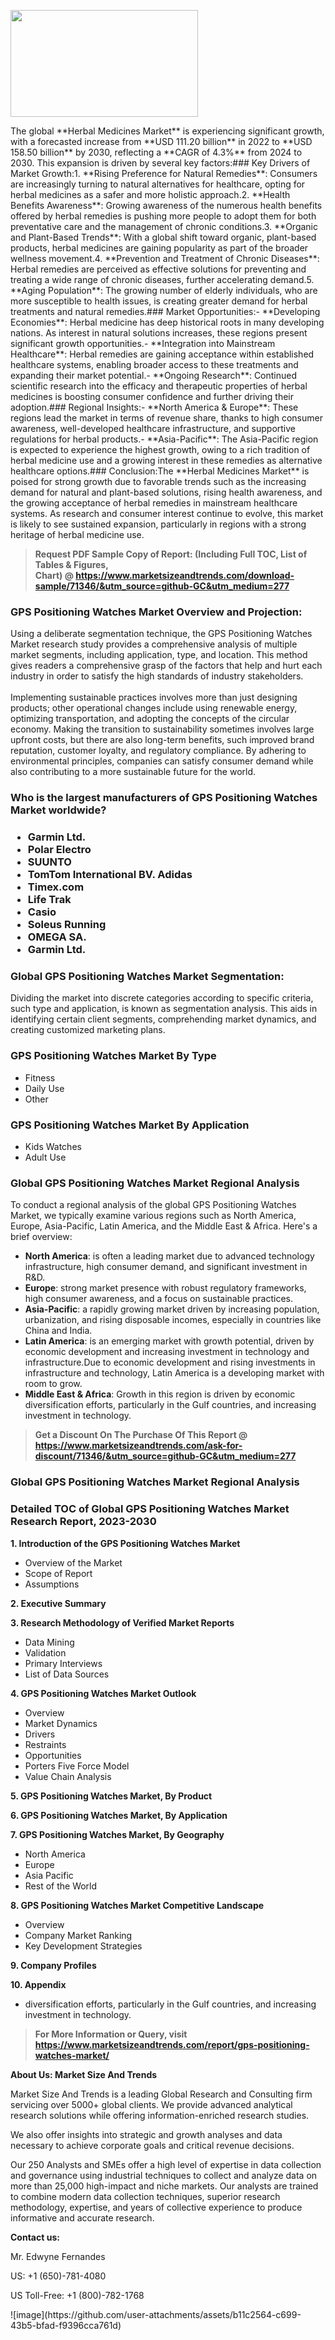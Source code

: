 <p><img class="alignnone size-medium wp-image-20088" src="https://ffe5etoiles.com/wp-content/uploads/2024/12/MST1-300x171.png" alt="" width="300" height="171" /></p>The global **Herbal Medicines Market** is experiencing significant growth, with a forecasted increase from **USD 111.20 billion** in 2022 to **USD 158.50 billion** by 2030, reflecting a **CAGR of 4.3%** from 2024 to 2030. This expansion is driven by several key factors:### Key Drivers of Market Growth:1. **Rising Preference for Natural Remedies**: Consumers are increasingly turning to natural alternatives for healthcare, opting for herbal medicines as a safer and more holistic approach.2. **Health Benefits Awareness**: Growing awareness of the numerous health benefits offered by herbal remedies is pushing more people to adopt them for both preventative care and the management of chronic conditions.3. **Organic and Plant-Based Trends**: With a global shift toward organic, plant-based products, herbal medicines are gaining popularity as part of the broader wellness movement.4. **Prevention and Treatment of Chronic Diseases**: Herbal remedies are perceived as effective solutions for preventing and treating a wide range of chronic diseases, further accelerating demand.5. **Aging Population**: The growing number of elderly individuals, who are more susceptible to health issues, is creating greater demand for herbal treatments and natural remedies.### Market Opportunities:- **Developing Economies**: Herbal medicine has deep historical roots in many developing nations. As interest in natural solutions increases, these regions present significant growth opportunities.- **Integration into Mainstream Healthcare**: Herbal remedies are gaining acceptance within established healthcare systems, enabling broader access to these treatments and expanding their market potential.- **Ongoing Research**: Continued scientific research into the efficacy and therapeutic properties of herbal medicines is boosting consumer confidence and further driving their adoption.### Regional Insights:- **North America & Europe**: These regions lead the market in terms of revenue share, thanks to high consumer awareness, well-developed healthcare infrastructure, and supportive regulations for herbal products.- **Asia-Pacific**: The Asia-Pacific region is expected to experience the highest growth, owing to a rich tradition of herbal medicine use and a growing interest in these remedies as alternative healthcare options.### Conclusion:The **Herbal Medicines Market** is poised for strong growth due to favorable trends such as the increasing demand for natural and plant-based solutions, rising health awareness, and the growing acceptance of herbal remedies in mainstream healthcare systems. As research and consumer interest continue to evolve, this market is likely to see sustained expansion, particularly in regions with a strong heritage of herbal medicine use.</p><blockquote id="" class=""><strong>Request PDF Sample Copy of Report: (Including Full TOC, List of Tables &amp; Figures, Chart)&nbsp;@&nbsp;<strong><a href="https://www.marketsizeandtrends.com/download-sample/71346/&utm_source=github-GC&utm_medium=277" target="_blank">https://www.marketsizeandtrends.com/download-sample/71346/&utm_source=github-GC&utm_medium=277</a></strong></strong></blockquote><h3 id="" class="">GPS Positioning Watches Market&nbsp;Overview and Projection:</h3><p id="" class="">Using a deliberate segmentation technique, the GPS Positioning Watches Market research study provides a comprehensive analysis of multiple market segments, including application, type, and location. This method gives readers a comprehensive grasp of the factors that help and hurt each industry in order to satisfy the high standards of industry stakeholders. <br /> <br />Implementing sustainable practices involves more than just designing products; other operational changes include using renewable energy, optimizing transportation, and adopting the concepts of the circular economy. Making the transition to sustainability sometimes involves large upfront costs, but there are also long-term benefits, such improved brand reputation, customer loyalty, and regulatory compliance. By adhering to environmental principles, companies can satisfy consumer demand while also contributing to a more sustainable future for the world.</p><h3 id="" class="">Who is the largest manufacturers of&nbsp;GPS Positioning Watches Market worldwide?</h3><h3 class=""><p><ul><li>Garmin Ltd. </li><li> Polar Electro </li><li> SUUNTO </li><li> TomTom International BV. Adidas </li><li> Timex.com </li><li> Life Trak </li><li> Casio </li><li> Soleus Running </li><li> OMEGA SA. </li><li> Garmin Ltd.</li></ul></p></h3><h3 id="" class="">Global&nbsp;GPS Positioning Watches Market Segmentation:</h3><p id="" class="">Dividing the market into discrete categories according to specific criteria, such type and application, is known as segmentation analysis. This aids in identifying certain client segments, comprehending market dynamics, and creating customized marketing plans.</p><h3 id="" class="">GPS Positioning Watches Market&nbsp;By Type</h3><p><p><ul><li>Fitness </li><li> Daily Use </li><li> Other</p></li></ul></p></p><h3 id="" class="">GPS Positioning Watches Market&nbsp;By Application</h3><p class=""><p><ul><li>Kids Watches </li><li> Adult Use</li></ul></p></p><h3 id="" class="">Global GPS Positioning Watches Market Regional Analysis</h3><p id="" class="">To conduct a regional analysis of the global GPS Positioning Watches Market, we typically examine various regions such as North America, Europe, Asia-Pacific, Latin America, and the Middle East &amp; Africa. Here's a brief overview:</p><ul><li><strong>North America</strong>: is often a leading market due to advanced technology infrastructure, high consumer demand, and significant investment in R&amp;D.</li><li><strong>Europe</strong>: strong market presence with robust regulatory frameworks, high consumer awareness, and a focus on sustainable practices.</li><li><strong>Asia-Pacific</strong>: a rapidly growing market driven by increasing population, urbanization, and rising disposable incomes, especially in countries like China and India.</li><li><strong>Latin America</strong>: is an emerging market with growth potential, driven by economic development and increasing investment in technology and infrastructure.Due to economic development and rising investments in infrastructure and technology, Latin America is a developing market with room to grow.</li><li><strong>Middle East &amp; Africa</strong>: Growth in this region is driven by economic diversification efforts, particularly in the Gulf countries, and increasing investment in technology.</li></ul><blockquote id="" class=""><strong>Get a Discount On The Purchase Of This Report @ <strong><a href="https://www.marketsizeandtrends.com/ask-for-discount/71346/&utm_source=github-GC&utm_medium=277" target="_blank">https://www.marketsizeandtrends.com/ask-for-discount/71346/&utm_source=github-GC&utm_medium=277</a></strong></strong></blockquote><h3 id="" class="">Global GPS Positioning Watches Market Regional Analysis</h3><h3 id="" class="">Detailed TOC of Global GPS Positioning Watches Market Research Report, 2023-2030</h3><p id="" class=""><strong>1. Introduction of the GPS Positioning Watches Market</strong></p><ul><li>Overview of the Market</li><li>Scope of Report</li><li>Assumptions</li></ul><p id="" class=""><strong>2. Executive Summary</strong></p><p id="" class=""><strong>3. Research Methodology of Verified Market Reports</strong></p><ul><li>Data Mining</li><li>Validation</li><li>Primary Interviews</li><li>List of Data Sources</li></ul><p id="" class=""><strong>4. GPS Positioning Watches Market Outlook</strong></p><ul><li>Overview</li><li>Market Dynamics</li><li>Drivers</li><li>Restraints</li><li>Opportunities</li><li>Porters Five Force Model</li><li>Value Chain Analysis</li></ul><p id="" class=""><strong>5. GPS Positioning Watches Market, By Product</strong></p><p id="" class=""><strong>6. GPS Positioning Watches Market, By Application</strong></p><p id="" class=""><strong>7. GPS Positioning Watches Market, By Geography</strong></p><ul><li>North America</li><li>Europe</li><li>Asia Pacific</li><li>Rest of the World</li></ul><p id="" class=""><strong>8. GPS Positioning Watches Market Competitive Landscape</strong></p><ul><li>Overview</li><li>Company Market Ranking</li><li>Key Development Strategies</li></ul><p id="" class=""><strong>9. Company Profiles</strong></p><p id="" class=""><strong>10. Appendix</strong></p><ul><li>diversification efforts, particularly in the Gulf countries, and increasing investment in technology.</li></ul><blockquote id="" class=""><strong>For More Information or Query, visit <strong><strong><a href="https://www.marketsizeandtrends.com/report/gps-positioning-watches-market/" target="_blank">https://www.marketsizeandtrends.com/report/gps-positioning-watches-market/</a></strong></strong></strong></blockquote><p id="" class=""><strong>About Us: Market Size And Trends</strong></p><p id="" class="">Market Size And Trends is a leading Global Research and Consulting firm servicing over 5000+ global clients. We provide advanced analytical research solutions while offering information-enriched research studies.</p><p id="" class="">We also offer insights into strategic and growth analyses and data necessary to achieve corporate goals and critical revenue decisions.</p><p id="" class="">Our 250 Analysts and SMEs offer a high level of expertise in data collection and governance using industrial techniques to collect and analyze data on more than 25,000 high-impact and niche markets. Our analysts are trained to combine modern data collection techniques, superior research methodology, expertise, and years of collective experience to produce informative and accurate research.</p><p id="" class=""><strong>Contact us:</strong></p><p id="" class="">Mr. Edwyne Fernandes</p><p id="" class="">US: +1 (650)-781-4080</p><p id="" class="">US Toll-Free: +1 (800)-782-1768</p>
![image](https://github.com/user-attachments/assets/b11c2564-c699-43b5-bfad-f9396cca761d)
